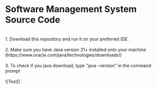 # Software Management System Source Code
<br>
1. Download this repository and run it on your preferred IDE.<br><br>
2. Make sure you have Java version 21+ installed onto your machine (https://www.oracle.com/java/technologies/downloads/)<br><br>
3. To check if you java download, type "java -version" in the command prompt<br><br>
![Test](
